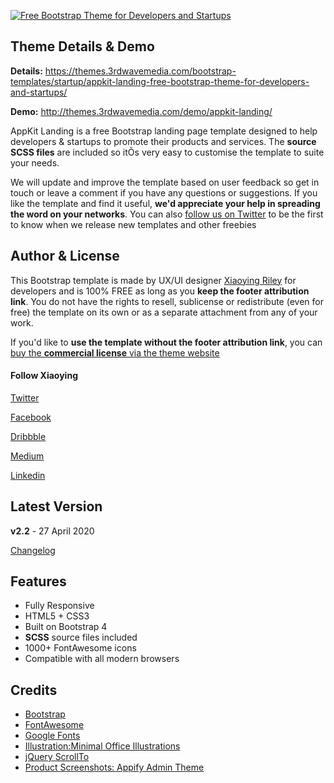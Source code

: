 <a href="https://themes.3rdwavemedia.com/bootstrap-templates/startup/appkit-landing-free-bootstrap-theme-for-developers-and-startups/" target="_blank"><img src="http://themes.3rdwavemedia.com/wp-content/uploads/2016/01/Free-Bootstrap-Theme-for-Developers-Appkit-landing.png" alt="Free Bootstrap Theme for Developers and Startups" /></a>

## Theme Details & Demo


**Details:** https://themes.3rdwavemedia.com/bootstrap-templates/startup/appkit-landing-free-bootstrap-theme-for-developers-and-startups/

**Demo:** http://themes.3rdwavemedia.com/demo/appkit-landing/

AppKit Landing is a free Bootstrap landing page template designed to help developers & startups to promote their products and services. The **source SCSS files** are included so itÕs very easy to customise the template to suite your needs.

We will update and improve the template based on user feedback so get in touch or leave a comment if you have any questions or suggestions. If you like the template and find it useful, **we'd appreciate your help in spreading the word on your networks**. You can also [follow us on Twitter](https://twitter.com/3rdwave_themes) to be the first to know when we release new templates and other freebies

## Author & License

This Bootstrap template is made by UX/UI designer [Xiaoying Riley](https://twitter.com/3rdwave_themes) for developers and is 100% FREE as long as you **keep the footer attribution link**. You do not have the rights to resell, sublicense or redistribute (even for free) the template on its own or as a separate attachment from any of your work.


If you'd like to **use the template without the footer attribution link**, you can [buy the **commercial license** via the theme website](https://themes.3rdwavemedia.com/bootstrap-templates/startup/appkit-landing-free-bootstrap-theme-for-developers-and-startups/)


#### Follow Xiaoying

[Twitter](https://twitter.com/3rdwave_themes)

[Facebook](https://www.facebook.com/3rdwavethemes/)

[Dribbble](https://dribbble.com/Xiaoying)

[Medium](https://medium.com/@3rdwave_themes)

[Linkedin](https://uk.linkedin.com/in/xiaoying)


## Latest Version
**v2.2** - 27 April 2020

[Changelog](https://themes.3rdwavemedia.com/bootstrap-templates/startup/appkit-landing-free-bootstrap-theme-for-developers-and-startups/?target=changelog)


## Features

-  Fully Responsive
-  HTML5 + CSS3
-  Built on Bootstrap 4
-  **SCSS** source files included
-  1000+ FontAwesome icons
-  Compatible with all modern browsers

## Credits
- [Bootstrap](http://getbootstrap.com/)
- [FontAwesome](http://fortawesome.github.io/Font-Awesome/)
- [Google Fonts](https://fonts.google.com/)
- [Illustration:Minimal Office Illustrations](http://www.sketchappsources.com/free-source/1388-minimal-office-desk-illustrations-icons-sketch-freebie-resource.html)
- [jQuery ScrollTo](http://flesler.blogspot.co.uk/2007/10/jqueryscrollto.html)
- [Product Screenshots: Appify Admin Theme](https://themes.3rdwavemedia.com/bootstrap-templates/product/appify-bootstrap-4-admin-template-for-app-developers/)
